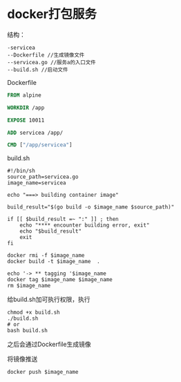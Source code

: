 # docker打包服务
结构：
```
-servicea
--Dockerfile //生成镜像文件
--servicea.go //服务a的入口文件
--build.sh //启动文件
```

Dockerfile
```dockerfile
FROM alpine

WORKDIR /app

EXPOSE 10011

ADD servicea /app/

CMD ["/app/servicea"]
```

build.sh
```shell
#!/bin/sh
source_path=servicea.go
image_name=servicea

echo "===> building container image"

build_result="$(go build -o $image_name $source_path)"

if [[ $build_result =~ ":" ]] ; then
    echo "**** encounter building error, exit"
    echo "$build_result"
    exit
fi

docker rmi -f $image_name
docker build -t $image_name  .

echo '-> ** tagging '$image_name
docker tag $image_name $image_name
rm $image_name
```
给build.sh加可执行权限，执行
```shell
chmod +x build.sh
./build.sh
# or
bash build.sh
```

之后会通过Dockerfile生成镜像

将镜像推送
```shell
docker push $image_name
```